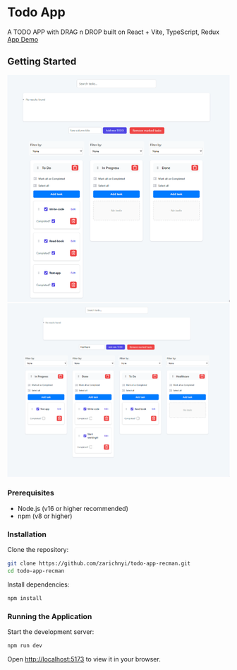 # Todo App

A TODO APP with DRAG n DROP built on React + Vite, TypeScript, Redux
[App Demo](https://zarichnyi.github.io/todo-app-recman/)

## Getting Started

![App Demo Drag n Drop](./public/dragndrop.gif)
![App Demo ](./public/searchInstr.gif)

### Prerequisites

- Node.js (v16 or higher recommended)
- npm (v8 or higher)

### Installation

Clone the repository:

```sh
git clone https://github.com/zarichnyi/todo-app-recman.git
cd todo-app-recman
```

Install dependencies:

```sh
npm install
```

### Running the Application

Start the development server:

```sh
npm run dev
```

Open [http://localhost:5173](http://localhost:5173) to view it in your browser.